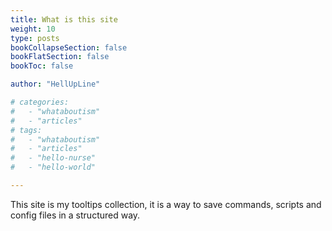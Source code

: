 ```yaml
---
title: What is this site
weight: 10
type: posts
bookCollapseSection: false
bookFlatSection: false
bookToc: false

author: "HellUpLine"

# categories:
#   - "whataboutism"
#   - "articles"
# tags:
#   - "whataboutism"
#   - "articles"
#   - "hello-nurse"
#   - "hello-world"

---
```


This site is my tooltips collection, it is a way to save
commands, scripts and config files in a structured way.
